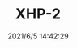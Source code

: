 ﻿---
layout: post 
title: XHP-2
tags: XH
categories: housing-terminal
overview: 
series: XH
part_number: 0550-1
thumb_img: 
image: static/202106/550-20210605.jpg
date: 2021/6/5 14:42:29
---



